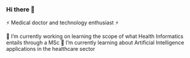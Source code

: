 ### Hi there 👋

⚡ Medical doctor and technology enthusiast ⚡

🔭 I’m currently working on learning the scope of what Health Informatics entails through a MSc
🌱 I’m currently learning about Artificial Intelligence applications in the healthcare sector

<!--
**Andrew-Xenophontos/Andrew-Xenophontos** is a ✨ _special_ ✨ repository because its `README.md` (this file) appears on your GitHub profile.

Here are some ideas to get you started:

- 🔭 I’m currently working on ...
- 🌱 I’m currently learning ...
- 👯 I’m looking to collaborate on ...
- 🤔 I’m looking for help with ...
- 💬 Ask me about ...
- 📫 How to reach me: ...
- 😄 Pronouns: ...
- ⚡ Fun fact: ...
-->
